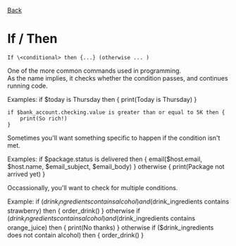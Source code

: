 [Back](/wiki/lang)  
# If / Then

	If \<conditional> then {...} (otherwise ... )

One of the more common commands used in programming.  
As the name implies, it checks whether the condition passes, and continues running code.

Examples:
	if $today is Thursday then {
		print(Today is Thursday)
	}
	
	if $bank_account.checking.value is greater than or equal to 5K then {
		print(So rich!)
	}

Sometimes you'll want something specific to happen if the condition isn't met.

Examples:
	if $package.status is delivered then {
		email($host.email, $host.name, $email_subject, $email_body)
	} otherwise {
		print(Package not arrived yet)
	}
	
Occassionally, you'll want to check for multiple conditions.

Example:
	if ($drink_ingredients contains alcohol) and ($drink_ingredients contains strawberry) then {
		order_drink()
	} otherwise if ($drink_ingredients contains alcohol) and ($drink_ingredients contains orange_juice) then {
		print(No thanks)
	} otherwise if ($drink_ingredients does not contain alcohol) then {
		order_drink()
	}